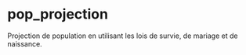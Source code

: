 # pop_projection
Projection de population en utilisant les lois de survie, de mariage et de naissance.
